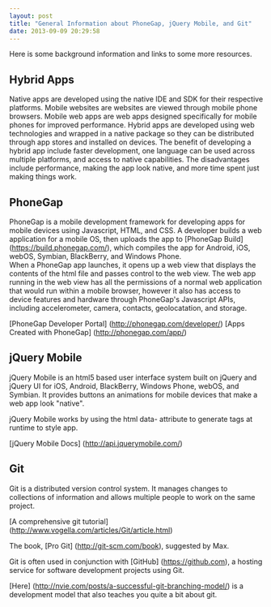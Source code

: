 ```yaml
---
layout: post
title: "General Information about PhoneGap, jQuery Mobile, and Git"
date: 2013-09-09 20:29:58
---
```

Here is some background information and links to some more resources.


Hybrid Apps
-------------
Native apps are developed using the native IDE and SDK for their respective platforms. Mobile websites are websites are viewed through mobile phone browsers. Mobile web apps are web apps designed specifically for mobile phones for improved performance. Hybrid apps are developed using web technologies and wrapped in a native package so they can be distributed through app stores and installed on devices. The benefit of developing a hybrid app include faster development, one language can be used across multiple platforms, and access to native capabilities. The disadvantages include performance, making the app look native, and more time spent just making things work.


PhoneGap
--------------
PhoneGap is a mobile development framework for developing apps for mobile devices using Javascript, HTML, and CSS. A developer builds a web application for a mobile OS, then uploads the app to [PhoneGap Build] (https://build.phonegap.com/), which compiles the app for Android, iOS, webOS, Symbian, BlackBerry, and Windows Phone.  
When a PhoneGap app launches, it opens up a web view that displays the contents of the html file and passes control to the web view. The web app running in the web view has all the permissions of a normal web application that would run within a mobile browser, however it also has access to device features and hardware through PhoneGap's Javascript APIs, including accelerometer, camera, contacts, geolocatation, and storage. 

[PhoneGap Developer Portal] (http://phonegap.com/developer/)
[Apps Created with PhoneGap] (http://phonegap.com/app/)


jQuery Mobile
-------------------

jQuery Mobile is an html5 based user interface system built on jQuery and jQuery UI for iOS, Android, BlackBerry, Windows Phone, webOS, and Symbian. It provides buttons an animations for mobile devices that make a web app look "native".

jQuery Mobile works by using the html data- attribute to generate tags at runtime to style app.

[jQuery Mobile Docs] (http://api.jquerymobile.com/)


Git
-------
Git is a distributed version control system. It manages changes to collections of information and allows multiple people to work on the same project.

[A comprehensive git tutorial] (http://www.vogella.com/articles/Git/article.html)

The book, [Pro Git] (http://git-scm.com/book), suggested by Max.

Git is often used in conjunction with [GitHub] (https://github.com), a hosting service for software development projects using Git.

[Here] (http://nvie.com/posts/a-successful-git-branching-model/) is a development model that also teaches you quite a bit about git. 
